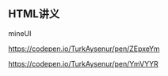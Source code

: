 ## HTML讲义

mineUI

https://codepen.io/TurkAysenur/pen/ZEpxeYm

https://codepen.io/TurkAysenur/pen/YmVYYR

